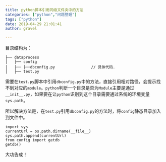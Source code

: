 ```yaml
---
title: python脚本引用同级文件夹中的方法 
categories: ["python","问题整理"]
tags: ["python"]
date: 2019-04-29 21:01:41 
author: gravel

---
```


目录结构为：

```
├── dataprocess                                                    
│   ├── config
│   ├── ├──dbconfig.py                // 具体代码.                    
│   ├── test.py
```

需要在`test.py`脚本中引用`dbconfig.py`中的方法，直接引用相对路径，会提示找不到对应的`module`。`python`判断一个目录是否为`Module`主要是通过 `__init__.py`，如果要在让`python`识别到这个目录需要通过系统的环境变量 `sys.path`。

所以解决方法是，在`test.py`引用`dbconfig.py`的方法时，将`config`静态目录加入到文件中。

```
import sys
currentUrl = os.path.dirname(__file__)
sys.path.append(currentUrl)
from config import getdb
getdb()
```

大功告成！